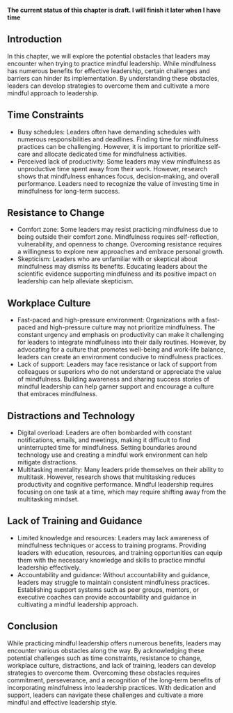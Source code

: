 **The current status of this chapter is draft. I will finish it later when I have time**

Introduction
------------

In this chapter, we will explore the potential obstacles that leaders may encounter when trying to practice mindful leadership. While mindfulness has numerous benefits for effective leadership, certain challenges and barriers can hinder its implementation. By understanding these obstacles, leaders can develop strategies to overcome them and cultivate a more mindful approach to leadership.

Time Constraints
----------------

* Busy schedules: Leaders often have demanding schedules with numerous responsibilities and deadlines. Finding time for mindfulness practices can be challenging. However, it is important to prioritize self-care and allocate dedicated time for mindfulness activities.
* Perceived lack of productivity: Some leaders may view mindfulness as unproductive time spent away from their work. However, research shows that mindfulness enhances focus, decision-making, and overall performance. Leaders need to recognize the value of investing time in mindfulness for long-term success.

Resistance to Change
--------------------

* Comfort zone: Some leaders may resist practicing mindfulness due to being outside their comfort zone. Mindfulness requires self-reflection, vulnerability, and openness to change. Overcoming resistance requires a willingness to explore new approaches and embrace personal growth.
* Skepticism: Leaders who are unfamiliar with or skeptical about mindfulness may dismiss its benefits. Educating leaders about the scientific evidence supporting mindfulness and its positive impact on leadership can help alleviate skepticism.

Workplace Culture
-----------------

* Fast-paced and high-pressure environment: Organizations with a fast-paced and high-pressure culture may not prioritize mindfulness. The constant urgency and emphasis on productivity can make it challenging for leaders to integrate mindfulness into their daily routines. However, by advocating for a culture that promotes well-being and work-life balance, leaders can create an environment conducive to mindfulness practices.
* Lack of support: Leaders may face resistance or lack of support from colleagues or superiors who do not understand or appreciate the value of mindfulness. Building awareness and sharing success stories of mindful leadership can help garner support and encourage a culture that embraces mindfulness.

Distractions and Technology
---------------------------

* Digital overload: Leaders are often bombarded with constant notifications, emails, and meetings, making it difficult to find uninterrupted time for mindfulness. Setting boundaries around technology use and creating a mindful work environment can help mitigate distractions.
* Multitasking mentality: Many leaders pride themselves on their ability to multitask. However, research shows that multitasking reduces productivity and cognitive performance. Mindful leadership requires focusing on one task at a time, which may require shifting away from the multitasking mindset.

Lack of Training and Guidance
-----------------------------

* Limited knowledge and resources: Leaders may lack awareness of mindfulness techniques or access to training programs. Providing leaders with education, resources, and training opportunities can equip them with the necessary knowledge and skills to practice mindful leadership effectively.
* Accountability and guidance: Without accountability and guidance, leaders may struggle to maintain consistent mindfulness practices. Establishing support systems such as peer groups, mentors, or executive coaches can provide accountability and guidance in cultivating a mindful leadership approach.

Conclusion
----------

While practicing mindful leadership offers numerous benefits, leaders may encounter various obstacles along the way. By acknowledging these potential challenges such as time constraints, resistance to change, workplace culture, distractions, and lack of training, leaders can develop strategies to overcome them. Overcoming these obstacles requires commitment, perseverance, and a recognition of the long-term benefits of incorporating mindfulness into leadership practices. With dedication and support, leaders can navigate these challenges and cultivate a more mindful and effective leadership style.

